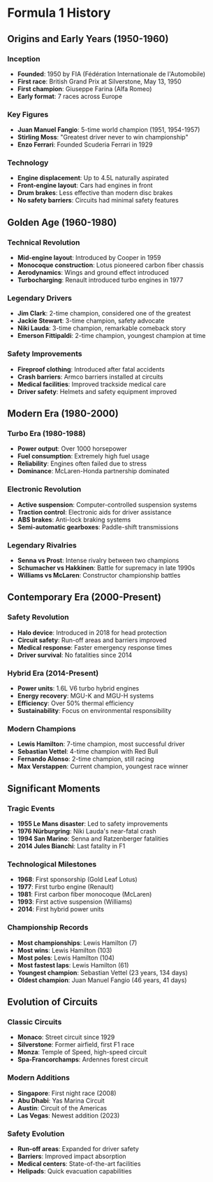 # Formula 1 History

## Origins and Early Years (1950-1960)

### Inception
- **Founded**: 1950 by FIA (Fédération Internationale de l'Automobile)
- **First race**: British Grand Prix at Silverstone, May 13, 1950
- **First champion**: Giuseppe Farina (Alfa Romeo)
- **Early format**: 7 races across Europe

### Key Figures
- **Juan Manuel Fangio**: 5-time world champion (1951, 1954-1957)
- **Stirling Moss**: "Greatest driver never to win championship"
- **Enzo Ferrari**: Founded Scuderia Ferrari in 1929

### Technology
- **Engine displacement**: Up to 4.5L naturally aspirated
- **Front-engine layout**: Cars had engines in front
- **Drum brakes**: Less effective than modern disc brakes
- **No safety barriers**: Circuits had minimal safety features

## Golden Age (1960-1980)

### Technical Revolution
- **Mid-engine layout**: Introduced by Cooper in 1959
- **Monocoque construction**: Lotus pioneered carbon fiber chassis
- **Aerodynamics**: Wings and ground effect introduced
- **Turbocharging**: Renault introduced turbo engines in 1977

### Legendary Drivers
- **Jim Clark**: 2-time champion, considered one of the greatest
- **Jackie Stewart**: 3-time champion, safety advocate
- **Niki Lauda**: 3-time champion, remarkable comeback story
- **Emerson Fittipaldi**: 2-time champion, youngest champion at time

### Safety Improvements
- **Fireproof clothing**: Introduced after fatal accidents
- **Crash barriers**: Armco barriers installed at circuits
- **Medical facilities**: Improved trackside medical care
- **Driver safety**: Helmets and safety equipment improved

## Modern Era (1980-2000)

### Turbo Era (1980-1988)
- **Power output**: Over 1000 horsepower
- **Fuel consumption**: Extremely high fuel usage
- **Reliability**: Engines often failed due to stress
- **Dominance**: McLaren-Honda partnership dominated

### Electronic Revolution
- **Active suspension**: Computer-controlled suspension systems
- **Traction control**: Electronic aids for driver assistance
- **ABS brakes**: Anti-lock braking systems
- **Semi-automatic gearboxes**: Paddle-shift transmissions

### Legendary Rivalries
- **Senna vs Prost**: Intense rivalry between two champions
- **Schumacher vs Hakkinen**: Battle for supremacy in late 1990s
- **Williams vs McLaren**: Constructor championship battles

## Contemporary Era (2000-Present)

### Safety Revolution
- **Halo device**: Introduced in 2018 for head protection
- **Circuit safety**: Run-off areas and barriers improved
- **Medical response**: Faster emergency response times
- **Driver survival**: No fatalities since 2014

### Hybrid Era (2014-Present)
- **Power units**: 1.6L V6 turbo hybrid engines
- **Energy recovery**: MGU-K and MGU-H systems
- **Efficiency**: Over 50% thermal efficiency
- **Sustainability**: Focus on environmental responsibility

### Modern Champions
- **Lewis Hamilton**: 7-time champion, most successful driver
- **Sebastian Vettel**: 4-time champion with Red Bull
- **Fernando Alonso**: 2-time champion, still racing
- **Max Verstappen**: Current champion, youngest race winner

## Significant Moments

### Tragic Events
- **1955 Le Mans disaster**: Led to safety improvements
- **1976 Nürburgring**: Niki Lauda's near-fatal crash
- **1994 San Marino**: Senna and Ratzenberger fatalities
- **2014 Jules Bianchi**: Last fatality in F1

### Technological Milestones
- **1968**: First sponsorship (Gold Leaf Lotus)
- **1977**: First turbo engine (Renault)
- **1981**: First carbon fiber monocoque (McLaren)
- **1993**: First active suspension (Williams)
- **2014**: First hybrid power units

### Championship Records
- **Most championships**: Lewis Hamilton (7)
- **Most wins**: Lewis Hamilton (103)
- **Most poles**: Lewis Hamilton (104)
- **Most fastest laps**: Lewis Hamilton (61)
- **Youngest champion**: Sebastian Vettel (23 years, 134 days)
- **Oldest champion**: Juan Manuel Fangio (46 years, 41 days)

## Evolution of Circuits

### Classic Circuits
- **Monaco**: Street circuit since 1929
- **Silverstone**: Former airfield, first F1 race
- **Monza**: Temple of Speed, high-speed circuit
- **Spa-Francorchamps**: Ardennes forest circuit

### Modern Additions
- **Singapore**: First night race (2008)
- **Abu Dhabi**: Yas Marina Circuit
- **Austin**: Circuit of the Americas
- **Las Vegas**: Newest addition (2023)

### Safety Evolution
- **Run-off areas**: Expanded for driver safety
- **Barriers**: Improved impact absorption
- **Medical centers**: State-of-the-art facilities
- **Helipads**: Quick evacuation capabilities

